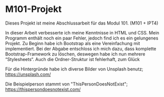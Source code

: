 # M101-Projekt

Dieses Projekt ist meine Abschlussarbeit für das Modul 101. (M101 + IPT4)

In dieser Arbeit verbesserte ich meine Kenntnisse in HTML und CSS.
Mein Programm enthält noch ein paar Fehler, jedoch find ich es ein gelungenes Projekt.
Zu Beginn habe ich Bootstrap als eine Vereinfachung mit implementiert.
Bei der Abgabe entschloss ich mich dazu, dass komplette Bootstrap-Framework zu löschen, 
deswegen habe ich nun mehrere “Stylesheets“. Auch die Ordner-Struktur ist fehlerhaft, zum Glück 


Für die Hintergründe habe ich diverse Bilder von Unsplash benutz;
https://unsplash.com/


Die Beispielperson stammt von "ThisPersonDoesNotExist";
https://thispersondoesnotexist.com/
